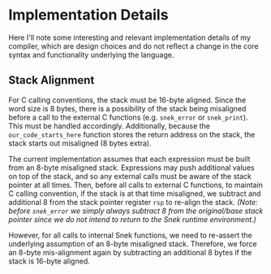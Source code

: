 # Implementation Details

Here I'll note some interesting and relevant implementation details of my compiler, which are design choices and do not reflect a change in the core syntax and functionality underlying the language.

## Stack Alignment

For C calling conventions, the stack must be 16-byte aligned. Since the word size is 8 bytes, there is a possibility of the stack being misaligned before a call to the external C functions (e.g. `snek_error` or `snek_print`). This must be handled accordingly. Additionally, because the `our_code_starts_here` function stores the return address on the stack, the stack starts out misaligned (8 bytes extra).

The current implementation assumes that each expression must be built from an 8-byte misaligned stack. Expressions may push additional values on top of the stack, and so any external calls must be aware of the stack pointer at all times. Then, before all calls to external C functions, to maintain C calling convention, if the stack is at that time misaligned, we subtract and additional 8 from the stack pointer register `rsp` to re-align the stack. *(Note: before `snek_error` we simply always subtract 8 from the original/base stack pointer since we do not intend to return to the Snek runtime environment.)*

However, for all calls to internal Snek functions, we need to re-assert the underlying assumption of an 8-byte misaligned stack. Therefore, we force an 8-byte mis-alignment again by subtracting an additional 8 bytes if the stack is 16-byte aligned.